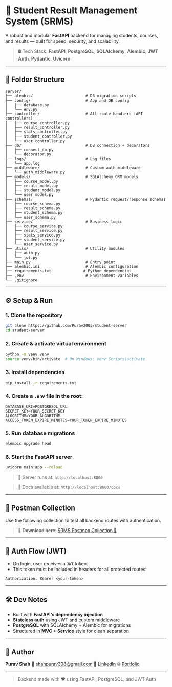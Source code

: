 # 🚀 Student Result Management System (SRMS) 	

A robust and modular **FastAPI** backend for managing students, courses, and results — built for speed, security, and scalability.

> 🛢️ Tech Stack: **FastAPI**, **PostgreSQL**, **SQLAlchemy**, **Alembic**, **JWT Auth**, **Pydantic**, **Uvicorn**

---

## 📂 Folder Structure

```
server/
├── alembic/                       # DB migration scripts
├── config/                        # App and DB config
│   ├── database.py
│   └── env.py
├── controller/                    # All route handlers (API controllers)
│   ├── course_controller.py
│   ├── result_controller.py
│   ├── stats_controller.py
│   ├── student_controller.py
│   └── user_controller.py
├── db/                            # DB connection + decorators
│   ├── connect_db.py
│   └── decorator.py
├── logs/                          # Log files
│   └── app.log
├── middleware/                    # Custom auth middleware
│   └── auth_middleware.py
├── models/                        # SQLAlchemy ORM models
│   ├── course_model.py
│   ├── result_model.py
│   ├── student_model.py
│   └── user_model.py
├── schemas/                       # Pydantic request/response schemas
│   ├── course_schema.py
│   ├── result_schema.py
│   ├── student_schema.py
│   └── user_schema.py
├── service/                       # Business logic
│   ├── course_service.py
│   ├── result_service.py
│   ├── stats_service.py
│   ├── student_service.py
│   └── user_service.py
├── utils/                         # Utility modules
│   ├── auth.py
│   └── jwt.py
├── main.py                        # Entry point
├── alembic.ini                    # Alembic configuration
├── requirements.txt              # Python dependencies
├── .env                           # Environment variables
└── .gitignore
```

---

## ⚙️ Setup & Run

### 1. Clone the repository

```bash
git clone https://github.com/Purav2003/student-server
cd student-server
```

### 2. Create & activate virtual environment

```bash
python -m venv venv
source venv/bin/activate  # On Windows: venv\Scripts\activate
```

### 3. Install dependencies

```bash
pip install -r requirements.txt
```

### 4. Create a `.env` file in the root:

```env
DATABASE_URI=POSTGRESQL_URL
SECRET_KEY=YOUR_SECRET_KEY
ALGORITHM=YOUR_ALGORITHM
ACCESS_TOKEN_EXPIRE_MINUTES=YOUR_TOKEN_EXPIRE_MINUTES
```

### 5. Run database migrations

```bash
alembic upgrade head
```

### 6. Start the FastAPI server

```bash
uvicorn main:app --reload
```

> 🚀 Server runs at: `http://localhost:8000`

> 📘 Docs available at: `http://localhost:8000/docs`

---

## 📮 Postman Collection

Use the following collection to test all backend routes with authentication.

> 🧪 **Download here**: [SRMS Postman Collection 🔗](https://www.postman.com/purav2003/purav-s-workspace/collection/zt1d64u/srms?action=share&creator=0)

---

## 🔐 Auth Flow (JWT)

- On login, user receives a `JWT` token.
- This token must be included in headers for all protected routes:

```
Authorization: Bearer <your-token>
```

---

## 🛠️ Dev Notes

- Built with **FastAPI's dependency injection**
- **Stateless auth** using JWT and custom middleware
- **PostgreSQL** with SQLAlchemy + Alembic for migrations
- Structured in **MVC + Service** style for clean separation

---

## 👤 Author

**Purav Shah**
📧 shahpurav308@gmail.com
🔗 [LinkedIn](https://linkedin.com/in/purav308)
🌐 [Portfolio](https://purav-portfolio.vercel.app)

---

> Backend made with ❤️ using FastAPI, PostgreSQL, and JWT Auth
